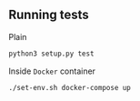 ## Running tests
Plain
```bash
python3 setup.py test
```

Inside `Docker` container
```bash
./set-env.sh docker-compose up
```
